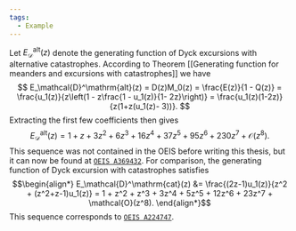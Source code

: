```yaml
---
tags:
  - Example
---
```

Let $E_\mathcal{D}^\mathrm{alt}(z)$ denote the generating function of Dyck excursions with alternative catastrophes.
According to Theorem [[Generating function for meanders and excursions with catastrophes]] we have $$
E_\mathcal{D}^\mathrm{alt}(z) = D(z)M_0(z) = \frac{E(z)}{1 - Q(z)} = \frac{u_1(z)}{z\left(1 - z\frac{1 - u_1(z)}{1- 2z}\right)} = \frac{u_1(z)(1-2z)}{z(1+z(u_1(z)- 3))}.
$$
Extracting the first few coefficients then gives 
$$ 
E_\mathcal{D}^\mathrm{alt}(z) = 1 + z + 3z^{2} + 6z^{3} + 16z^{4} + 37z^{5} + 95z^{6} + 230z^{7} + \mathcal{O}(z^{8}).
$$
This sequence was not contained in the OEIS before writing this thesis, but it can now be found at [$\texttt{OEIS A369432}$](https://oeis.org/A369432).
For comparison, the generating function of Dyck excursion with catastrophes satisfies
$$\begin{align*}
E_\mathcal{D}^\mathrm{cat}(z) &= \frac{(2z-1)u_1(z)}{z^2 + (z^2+z-1)u_1(z)}
= 1 + z^2 + z^3 + 3z^4 + 5z^5 + 12z^6 + 23z^7 + \mathcal{O}(z^8).
\end{align*}$$
This sequence corresponds to [$\texttt{OEIS A224747}$](https://oeis.org/A224747).
